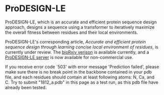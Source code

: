 # ProDESIGN-LE
ProDESIGN-LE, which is an accurate and efficient protein sequence design approach, designs a sequence using a transformer to iteratively maximize the overall fitness between residues and their local environments.

ProDESIGN-LE's corresponding article, _Accurate and efficient protein sequence design through learning concise local environment of residues_, is currently under review. The [bioRxiv verison](https://www.biorxiv.org/content/10.1101/2022.06.25.497605v1) is available currently, and a [ProDESIGN-LE server](http://81.70.37.223/) is now available for non-commercial use.


If you receive error code `503' with error message 'Prediction failed', please make sure there is no break point in the backbone contained in your pdb file, and each residues should contain at least following atoms: N, Ca, and C.
Try to submit "1812_a.pdb" in this page as a test run, as this pdb file have already been tested.
